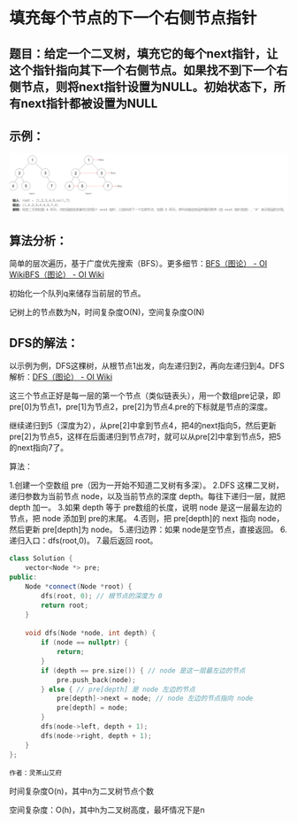# 填充每个节点的下一个右侧节点指针

## 题目：给定一个二叉树，填充它的每个next指针，让这个指针指向其下一个右侧节点。如果找不到下一个右侧节点，则将next指针设置为NULL。初始状态下，所有next指针都被设置为NULL



## 示例：

![示例](https://github.com/MioFox/ProjectNoobOJ/blob/master/%E5%A1%AB%E5%85%85%E8%8A%82%E7%82%B9%E7%9A%84%E5%8F%B3%E4%BE%A7%E8%8A%82%E7%82%B9%E6%8C%87%E9%92%88%EF%BC%88BFS%EF%BC%89/%E7%A4%BA%E4%BE%8B.png)



## 算法分析：

简单的层次遍历，基于广度优先搜索（BFS）。更多细节：[BFS（图论） - OI Wiki](https://oi-wiki.org/graph/bfs/)[BFS（图论） - OI Wiki](https://oi-wiki.org/graph/bfs/)

初始化一个队列q来储存当前层的节点。

记树上的节点数为N，时间复杂度O(N)，空间复杂度O(N)



## DFS的解法：

以示例为例，DFS这棵树，从根节点1出发，向左递归到2，再向左递归到4。DFS解析：[DFS（图论） - OI Wiki](https://oi-wiki.org/graph/dfs/)

这三个节点正好是每一层的第一个节点（类似链表头），用一个数组pre记录，即pre[0]为节点1，pre[1]为节点2，pre[2]为节点4.pre的下标就是节点的深度。

继续递归到5（深度为2），从pre[2]中拿到节点4，把4的next指向5，然后更新pre[2]为节点5，这样在后面递归到节点7时，就可以从pre[2]中拿到节点5，把5的next指向7了。

算法：

1.创建一个空数组 pre（因为一开始不知道二叉树有多深）。
2.DFS 这棵二叉树，递归参数为当前节点 node，以及当前节点的深度 depth。每往下递归一层，就把 depth 加一。
3.如果 depth 等于 pre数组的长度，说明 node 是这一层最左边的节点，把 node 添加到 pre的末尾。
4.否则，把 pre[depth]的 next 指向 node，然后更新 pre[depth]为 node。
5.递归边界：如果 node是空节点，直接返回。
6.递归入口：dfs(root,0)。
7.最后返回 root。

```c++
class Solution {
    vector<Node *> pre;
public:
    Node *connect(Node *root) {
        dfs(root, 0); // 根节点的深度为 0
        return root;
    }

    void dfs(Node *node, int depth) {
        if (node == nullptr) {
            return;
        }
        if (depth == pre.size()) { // node 是这一层最左边的节点
            pre.push_back(node);
        } else { // pre[depth] 是 node 左边的节点
            pre[depth]->next = node; // node 左边的节点指向 node
            pre[depth] = node;
        }
        dfs(node->left, depth + 1);
        dfs(node->right, depth + 1);
    }
};

作者：灵茶山艾府

```

时间复杂度O(n)，其中n为二叉树节点个数

空间复杂度：O(h)，其中h为二叉树高度，最坏情况下是n


